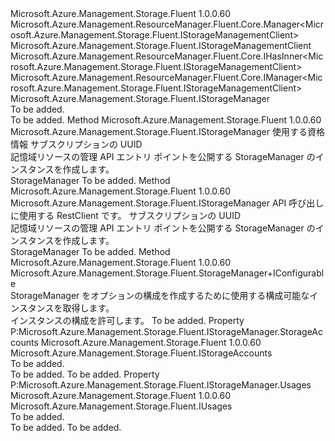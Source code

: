 <Type Name="StorageManager" FullName="Microsoft.Azure.Management.Storage.Fluent.StorageManager">
  <TypeSignature Language="C#" Value="public class StorageManager : Microsoft.Azure.Management.ResourceManager.Fluent.Core.Manager&lt;Microsoft.Azure.Management.Storage.Fluent.IStorageManagementClient&gt;, Microsoft.Azure.Management.ResourceManager.Fluent.Core.IHasInner&lt;Microsoft.Azure.Management.Storage.Fluent.IStorageManagementClient&gt;, Microsoft.Azure.Management.ResourceManager.Fluent.Core.IManager&lt;Microsoft.Azure.Management.Storage.Fluent.IStorageManagementClient&gt;, Microsoft.Azure.Management.Storage.Fluent.IStorageManager" />
  <TypeSignature Language="ILAsm" Value=".class public auto ansi beforefieldinit StorageManager extends Microsoft.Azure.Management.ResourceManager.Fluent.Core.Manager`1&lt;class Microsoft.Azure.Management.Storage.Fluent.IStorageManagementClient&gt; implements class Microsoft.Azure.Management.ResourceManager.Fluent.Core.IHasInner`1&lt;class Microsoft.Azure.Management.Storage.Fluent.IStorageManagementClient&gt;, class Microsoft.Azure.Management.ResourceManager.Fluent.Core.IManager`1&lt;class Microsoft.Azure.Management.Storage.Fluent.IStorageManagementClient&gt;, class Microsoft.Azure.Management.ResourceManager.Fluent.Core.IManagerBase, class Microsoft.Azure.Management.Storage.Fluent.IStorageManager" />
  <TypeSignature Language="DocId" Value="T:Microsoft.Azure.Management.Storage.Fluent.StorageManager" />
  <TypeSignature Language="VB.NET" Value="Public Class StorageManager&#xA;Inherits Manager(Of IStorageManagementClient)&#xA;Implements IHasInner(Of IStorageManagementClient), IManager(Of IStorageManagementClient), IStorageManager" />
  <TypeSignature Language="F#" Value="type StorageManager = class&#xA;    inherit Manager&lt;IStorageManagementClient&gt;&#xA;    interface IStorageManager&#xA;    interface IManager&lt;IStorageManagementClient&gt;&#xA;    interface IHasInner&lt;IStorageManagementClient&gt;&#xA;    interface IManagerBase" />
  <AssemblyInfo>
    <AssemblyName>Microsoft.Azure.Management.Storage.Fluent</AssemblyName>
    <AssemblyVersion>1.0.0.60</AssemblyVersion>
  </AssemblyInfo>
  <Base>
    <BaseTypeName>Microsoft.Azure.Management.ResourceManager.Fluent.Core.Manager&lt;Microsoft.Azure.Management.Storage.Fluent.IStorageManagementClient&gt;</BaseTypeName>
    <BaseTypeArguments>
      <BaseTypeArgument TypeParamName="!0">Microsoft.Azure.Management.Storage.Fluent.IStorageManagementClient</BaseTypeArgument>
    </BaseTypeArguments>
  </Base>
  <Interfaces>
    <Interface>
      <InterfaceName>Microsoft.Azure.Management.ResourceManager.Fluent.Core.IHasInner&lt;Microsoft.Azure.Management.Storage.Fluent.IStorageManagementClient&gt;</InterfaceName>
    </Interface>
    <Interface>
      <InterfaceName>Microsoft.Azure.Management.ResourceManager.Fluent.Core.IManager&lt;Microsoft.Azure.Management.Storage.Fluent.IStorageManagementClient&gt;</InterfaceName>
    </Interface>
    <Interface>
      <InterfaceName>Microsoft.Azure.Management.Storage.Fluent.IStorageManager</InterfaceName>
    </Interface>
  </Interfaces>
  <Docs>
    <summary>To be added.</summary>
    <remarks>To be added.</remarks>
  </Docs>
  <Members>
    <Member MemberName="Authenticate">
      <MemberSignature Language="C#" Value="public static Microsoft.Azure.Management.Storage.Fluent.IStorageManager Authenticate (Microsoft.Azure.Management.ResourceManager.Fluent.Authentication.AzureCredentials credentials, string subscriptionId);" />
      <MemberSignature Language="ILAsm" Value=".method public static hidebysig class Microsoft.Azure.Management.Storage.Fluent.IStorageManager Authenticate(class Microsoft.Azure.Management.ResourceManager.Fluent.Authentication.AzureCredentials credentials, string subscriptionId) cil managed" />
      <MemberSignature Language="DocId" Value="M:Microsoft.Azure.Management.Storage.Fluent.StorageManager.Authenticate(Microsoft.Azure.Management.ResourceManager.Fluent.Authentication.AzureCredentials,System.String)" />
      <MemberSignature Language="VB.NET" Value="Public Shared Function Authenticate (credentials As AzureCredentials, subscriptionId As String) As IStorageManager" />
      <MemberSignature Language="F#" Value="static member Authenticate : Microsoft.Azure.Management.ResourceManager.Fluent.Authentication.AzureCredentials * string -&gt; Microsoft.Azure.Management.Storage.Fluent.IStorageManager" Usage="Microsoft.Azure.Management.Storage.Fluent.StorageManager.Authenticate (credentials, subscriptionId)" />
      <MemberType>Method</MemberType>
      <AssemblyInfo>
        <AssemblyName>Microsoft.Azure.Management.Storage.Fluent</AssemblyName>
        <AssemblyVersion>1.0.0.60</AssemblyVersion>
      </AssemblyInfo>
      <ReturnValue>
        <ReturnType>Microsoft.Azure.Management.Storage.Fluent.IStorageManager</ReturnType>
      </ReturnValue>
      <Parameters>
        <Parameter Name="credentials" Type="Microsoft.Azure.Management.ResourceManager.Fluent.Authentication.AzureCredentials" />
        <Parameter Name="subscriptionId" Type="System.String" />
      </Parameters>
      <Docs>
        <param name="credentials">使用する資格情報</param>
        <param name="subscriptionId">サブスクリプションの UUID</param>
        <summary>
            記憶域リソースの管理 API エントリ ポイントを公開する StorageManager のインスタンスを作成します。
            </summary>
        <returns>StorageManager</returns>
        <remarks>To be added.</remarks>
      </Docs>
    </Member>
    <Member MemberName="Authenticate">
      <MemberSignature Language="C#" Value="public static Microsoft.Azure.Management.Storage.Fluent.IStorageManager Authenticate (Microsoft.Azure.Management.ResourceManager.Fluent.Core.RestClient restClient, string subscriptionId);" />
      <MemberSignature Language="ILAsm" Value=".method public static hidebysig class Microsoft.Azure.Management.Storage.Fluent.IStorageManager Authenticate(class Microsoft.Azure.Management.ResourceManager.Fluent.Core.RestClient restClient, string subscriptionId) cil managed" />
      <MemberSignature Language="DocId" Value="M:Microsoft.Azure.Management.Storage.Fluent.StorageManager.Authenticate(Microsoft.Azure.Management.ResourceManager.Fluent.Core.RestClient,System.String)" />
      <MemberSignature Language="F#" Value="static member Authenticate : Microsoft.Azure.Management.ResourceManager.Fluent.Core.RestClient * string -&gt; Microsoft.Azure.Management.Storage.Fluent.IStorageManager" Usage="Microsoft.Azure.Management.Storage.Fluent.StorageManager.Authenticate (restClient, subscriptionId)" />
      <MemberType>Method</MemberType>
      <AssemblyInfo>
        <AssemblyName>Microsoft.Azure.Management.Storage.Fluent</AssemblyName>
        <AssemblyVersion>1.0.0.60</AssemblyVersion>
      </AssemblyInfo>
      <ReturnValue>
        <ReturnType>Microsoft.Azure.Management.Storage.Fluent.IStorageManager</ReturnType>
      </ReturnValue>
      <Parameters>
        <Parameter Name="restClient" Type="Microsoft.Azure.Management.ResourceManager.Fluent.Core.RestClient" />
        <Parameter Name="subscriptionId" Type="System.String" />
      </Parameters>
      <Docs>
        <param name="restClient">API 呼び出しに使用する RestClient です。</param>
        <param name="subscriptionId">サブスクリプションの UUID</param>
        <summary>
            記憶域リソースの管理 API エントリ ポイントを公開する StorageManager のインスタンスを作成します。
            </summary>
        <returns>StorageManager</returns>
        <remarks>To be added.</remarks>
      </Docs>
    </Member>
    <Member MemberName="Configure">
      <MemberSignature Language="C#" Value="public static Microsoft.Azure.Management.Storage.Fluent.StorageManager.IConfigurable Configure ();" />
      <MemberSignature Language="ILAsm" Value=".method public static hidebysig class Microsoft.Azure.Management.Storage.Fluent.StorageManager/IConfigurable Configure() cil managed" />
      <MemberSignature Language="DocId" Value="M:Microsoft.Azure.Management.Storage.Fluent.StorageManager.Configure" />
      <MemberSignature Language="VB.NET" Value="Public Shared Function Configure () As StorageManager.IConfigurable" />
      <MemberSignature Language="F#" Value="static member Configure : unit -&gt; Microsoft.Azure.Management.Storage.Fluent.StorageManager.IConfigurable" Usage="Microsoft.Azure.Management.Storage.Fluent.StorageManager.Configure " />
      <MemberType>Method</MemberType>
      <AssemblyInfo>
        <AssemblyName>Microsoft.Azure.Management.Storage.Fluent</AssemblyName>
        <AssemblyVersion>1.0.0.60</AssemblyVersion>
      </AssemblyInfo>
      <ReturnValue>
        <ReturnType>Microsoft.Azure.Management.Storage.Fluent.StorageManager+IConfigurable</ReturnType>
      </ReturnValue>
      <Parameters />
      <Docs>
        <summary>
            StorageManager をオプションの構成を作成するために使用する構成可能なインスタンスを取得します。
            </summary>
        <returns>インスタンスの構成を許可します。</returns>
        <remarks>To be added.</remarks>
      </Docs>
    </Member>
    <Member MemberName="StorageAccounts">
      <MemberSignature Language="C#" Value="public Microsoft.Azure.Management.Storage.Fluent.IStorageAccounts StorageAccounts { get; }" />
      <MemberSignature Language="ILAsm" Value=".property instance class Microsoft.Azure.Management.Storage.Fluent.IStorageAccounts StorageAccounts" />
      <MemberSignature Language="DocId" Value="P:Microsoft.Azure.Management.Storage.Fluent.StorageManager.StorageAccounts" />
      <MemberSignature Language="VB.NET" Value="Public ReadOnly Property StorageAccounts As IStorageAccounts" />
      <MemberSignature Language="F#" Value="member this.StorageAccounts : Microsoft.Azure.Management.Storage.Fluent.IStorageAccounts" Usage="Microsoft.Azure.Management.Storage.Fluent.StorageManager.StorageAccounts" />
      <MemberType>Property</MemberType>
      <Implements>
        <InterfaceMember>P:Microsoft.Azure.Management.Storage.Fluent.IStorageManager.StorageAccounts</InterfaceMember>
      </Implements>
      <AssemblyInfo>
        <AssemblyName>Microsoft.Azure.Management.Storage.Fluent</AssemblyName>
        <AssemblyVersion>1.0.0.60</AssemblyVersion>
      </AssemblyInfo>
      <ReturnValue>
        <ReturnType>Microsoft.Azure.Management.Storage.Fluent.IStorageAccounts</ReturnType>
      </ReturnValue>
      <Docs>
        <summary>To be added.</summary>
        <value>To be added.</value>
        <remarks>To be added.</remarks>
      </Docs>
    </Member>
    <Member MemberName="Usages">
      <MemberSignature Language="C#" Value="public Microsoft.Azure.Management.Storage.Fluent.IUsages Usages { get; }" />
      <MemberSignature Language="ILAsm" Value=".property instance class Microsoft.Azure.Management.Storage.Fluent.IUsages Usages" />
      <MemberSignature Language="DocId" Value="P:Microsoft.Azure.Management.Storage.Fluent.StorageManager.Usages" />
      <MemberSignature Language="VB.NET" Value="Public ReadOnly Property Usages As IUsages" />
      <MemberSignature Language="F#" Value="member this.Usages : Microsoft.Azure.Management.Storage.Fluent.IUsages" Usage="Microsoft.Azure.Management.Storage.Fluent.StorageManager.Usages" />
      <MemberType>Property</MemberType>
      <Implements>
        <InterfaceMember>P:Microsoft.Azure.Management.Storage.Fluent.IStorageManager.Usages</InterfaceMember>
      </Implements>
      <AssemblyInfo>
        <AssemblyName>Microsoft.Azure.Management.Storage.Fluent</AssemblyName>
        <AssemblyVersion>1.0.0.60</AssemblyVersion>
      </AssemblyInfo>
      <ReturnValue>
        <ReturnType>Microsoft.Azure.Management.Storage.Fluent.IUsages</ReturnType>
      </ReturnValue>
      <Docs>
        <summary>To be added.</summary>
        <value>To be added.</value>
        <remarks>To be added.</remarks>
      </Docs>
    </Member>
  </Members>
</Type>